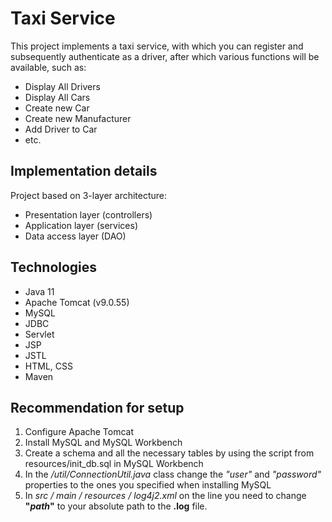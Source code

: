 # Taxi Service
This project implements a taxi service, with which you can register
and subsequently authenticate as a driver,
after which various functions will be available, such as:  </br>
* Display All Drivers
* Display All Cars
* Create new Car
* Create new Manufacturer
* Add Driver to Car
* etc.

## Implementation details
Project based on 3-layer architecture:

* Presentation layer (controllers)
* Application layer (services)
* Data access layer (DAO)

## Technologies
* Java 11
* Apache Tomcat (v9.0.55)
* MySQL
* JDBC
* Servlet
* JSP
* JSTL
* HTML, CSS
* Maven

## Recommendation for setup
1. Configure Apache Tomcat
2. Install MySQL and MySQL Workbench
3. Create a schema and all the necessary tables by using the script from resources/init_db.sql in MySQL Workbench
4. In the */util/ConnectionUtil.java*  class change the *"user"*
   and *"password"* properties to the ones you specified when installing MySQL
5. In *src / main / resources / log4j2.xml* on the line **<File name
   ="LogToFile" fileName="*path*">** you need to change **"*path*"** to your absolute path to the **.log** file.
